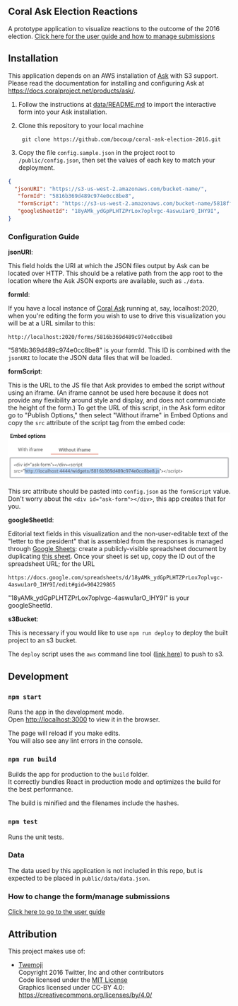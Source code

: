 ## Coral Ask Election Reactions

A prototype application to visualize reactions to the outcome of the 2016 election.
[Click here for the user guide and how to manage submissions](https://github.com/bocoup/coral-ask-election-2016/blob/master/docs/user_guide.md)

## Installation
This application depends on an AWS installation of [Ask](https://github.com/coralproject/ask-install/releases/latest) with S3 support. Please read the documentation for installing and configuring Ask at https://docs.coralproject.net/products/ask/.

1. Follow the instructions at [data/README.md](data/README.md) to import the interactive form into your Ask installation.
2. Clone this repository to your local machine

        git clone https://github.com/bocoup/coral-ask-election-2016.git

3. Copy the file `config.sample.json` in the project root to `/public/config.json`, then set the values of each key to match your deployment.

```json
{
  "jsonURI": "https://s3-us-west-2.amazonaws.com/bucket-name/",
   "formId": "5816b369d489c974e0cc8be8",
   "formScript": "https://s3-us-west-2.amazonaws.com/bucket-name/5818fffcba6bce0001ba8ab8.js",
   "googleSheetId": "18yAMk_ydGpPLHTZPrLox7oplvgc-4aswu1arO_IHY9I",
}
```

### Configuration Guide

**jsonURI**:

This field holds the URI at which the JSON files output by Ask can be located over HTTP. This should be a relative path from the app root to the location where the Ask JSON exports are available, such as `./data`.

**formId**:

If you have a local instance of [Coral Ask](https://coralproject.net/products/ask.html) running at, say, localhost:2020, when you're editing the form you wish to use to drive this visualization you will be at a URL similar to this:
```
http://localhost:2020/forms/5816b369d489c974e0cc8be8
```
"5816b369d489c974e0cc8be8" is your formId. This ID is combined with the `jsonURI` to locate the JSON data files that will be loaded.

**formScript**:

This is the URL to the JS file that Ask provides to embed the script _without_ using an iframe. (An iframe cannot be used here because it does not provide any flexibility around style and display, and does not communciate the height of the form.) To get the URL of this script, in the Ask form editor go to "Publish Options," then select "Without iframe" in Embed Options and copy the `src` attribute of the script tag from the embed code:

![Screenshot showing how the script URL may be copied from the "Without iframe" embed code within the Ask admin](docs/assets/script-url-screenshot.png)

This src attribute should be pasted into `config.json` as the `formScript` value. Don't worry about the `<div id="ask-form"></div>`, this app creates that for you.

**googleSheetId**:

Editorial text fields in this visualization and the non-user-editable text of the "letter to the president" that is assembled from the responses is managed through [Google Sheets](https://sheets.google.com): create a publicly-visible spreadsheet document by duplicating [this sheet](https://docs.google.com/spreadsheets/d/18yAMk_ydGpPLHTZPrLox7oplvgc-4aswu1arO_IHY9I/edit#gid=904229865). Once your sheet is set up, copy the ID out of the spreadsheet URL; for the URL
```
https://docs.google.com/spreadsheets/d/18yAMk_ydGpPLHTZPrLox7oplvgc-4aswu1arO_IHY9I/edit#gid=904229865
```
"18yAMk_ydGpPLHTZPrLox7oplvgc-4aswu1arO_IHY9I" is your googleSheetId.

**s3Bucket**:

This is necessary if you would like to use `npm run deploy` to deploy the built project to an s3 bucket.

The `deploy` script uses the `aws` command line tool ([link here](http://docs.aws.amazon.com/cli/latest/reference/s3/)) to push to s3.

## Development

### `npm start`

Runs the app in the development mode.<br>
Open [http://localhost:3000](http://localhost:3000) to view it in the browser.

The page will reload if you make edits.<br>
You will also see any lint errors in the console.

### `npm run build`

Builds the app for production to the `build` folder.<br>
It correctly bundles React in production mode and optimizes the build for the best performance.

The build is minified and the filenames include the hashes.

### `npm test`

Runs the unit tests.

### Data

The data used by this application is not included in this repo, but is expected to be placed in `public/data/data.json`.

### How to change the form/manage submissions

[Click here to go to the user guide](https://github.com/bocoup/coral-ask-election-2016/blob/master/docs/user_guide.md)


## Attribution

This project makes use of:

* [Twemoji](https://github.com/twitter/twemoji) <br />
Copyright 2016 Twitter, Inc and other contributors <br />
Code licensed under the [MIT License](http://opensource.org/licenses/MIT) <br />
Graphics licensed under CC-BY 4.0: https://creativecommons.org/licenses/by/4.0/

